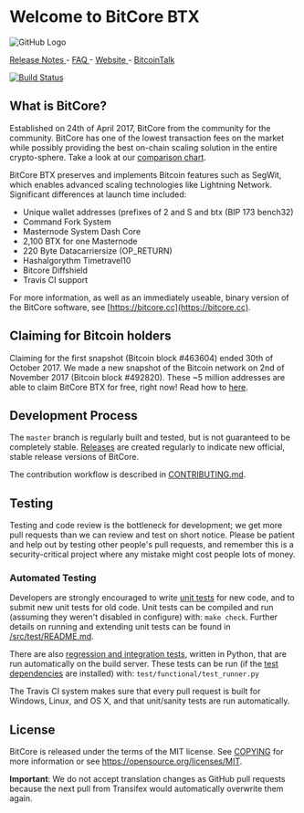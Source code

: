 Welcome to BitCore BTX
=====================================

![GitHub Logo](https://i.imgur.com/X3tduas.png)

[ Release Notes ](https://www.reddit.com/r/bitcore_btx/comments/fsbzog/odarhom_release_notes_short_overview_first_draft/) - [ FAQ ](https://www.reddit.com/r/bitcore_btx/wiki/index/odarhom_faq) - [ Website ](https://www.bitcore.cc) - [ BitcoinTalk ](https://bitcointalk.org/index.php?topic=1883902.0)

[![Build Status](https://travis-ci.org/bitcore-btx/BitCore.svg?branch=master)](https://travis-ci.org/bitcore-btx/BitCore)

What is BitCore?
----------------

Established on 24th of April 2017, BitCore from the community for the community. BitCore has one of the lowest transaction fees on the market while possibly providing the best on-chain scaling solution in the  entire crypto-sphere. Take a look at our [comparison chart](https://bitcore.cc/wp-content/uploads/2019/11/BitCoreVsAgosto2019.jpg).

BitCore BTX preserves and implements Bitcoin features such as SegWit, which enables advanced scaling technologies like Lightning Network. Significant differences at launch time included:

- Unique wallet addresses (prefixes of 2 and S and btx (BIP 173 bench32)
- Command Fork System
- Masternode System Dash Core
- 2,100 BTX for one Masternode
- 220 Byte Datacarriersize (OP_RETURN)
- Hashalgorythm Timetravel10
- Bitcore Diffshield
- Travis CI support

For more information, as well as an immediately useable, binary version of
the BitCore software, see [https://bitcore.cc](https://bitcore.cc).

Claiming for Bitcoin holders
---

Claiming for the first snapshot (Bitcoin block #463604) ended 30th of October 2017. We made a new snapshot of the Bitcoin network on 2nd of November 2017 (Bitcoin block #492820). These ~5 million addresses are able to claim BitCore BTX for free, right now! Read how to [here](https://steemit.com/crypto-news/@xwerk/bitcore-btx-guide-the-2nd-snapshot-for-btc-hodlers-free-btx-or-how-it-works).




Development Process
-------------------

The `master` branch is regularly built and tested, but is not guaranteed to be
completely stable. [Releases](https://github.com/bitcore-btx/BitCore/release) are created
regularly to indicate new official, stable release versions of BitCore.

The contribution workflow is described in [CONTRIBUTING.md](CONTRIBUTING.md).

Testing
-------

Testing and code review is the bottleneck for development; we get more pull
requests than we can review and test on short notice. Please be patient and help out by testing
other people's pull requests, and remember this is a security-critical project where any mistake might cost people
lots of money.

### Automated Testing

Developers are strongly encouraged to write [unit tests](src/test/README.md) for new code, and to
submit new unit tests for old code. Unit tests can be compiled and run
(assuming they weren't disabled in configure) with: `make check`. Further details on running
and extending unit tests can be found in [/src/test/README.md](/src/test/README.md).

There are also [regression and integration tests](/test), written
in Python, that are run automatically on the build server.
These tests can be run (if the [test dependencies](/test) are installed) with: `test/functional/test_runner.py`

The Travis CI system makes sure that every pull request is built for Windows, Linux, and OS X, and that unit/sanity tests are run automatically.

License
-------

BitCore is released under the terms of the MIT license. See [COPYING](COPYING) for more
information or see https://opensource.org/licenses/MIT.

**Important**: We do not accept translation changes as GitHub pull requests because the next
pull from Transifex would automatically overwrite them again.
